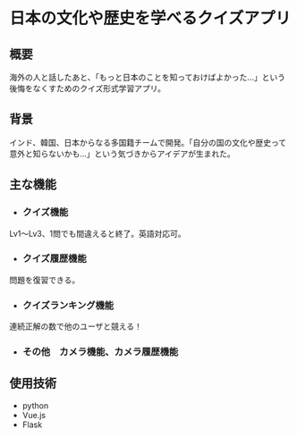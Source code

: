 # 日本の文化や歴史を学べるクイズアプリ

## 概要
海外の人と話したあと、「もっと日本のことを知っておけばよかった...」という後悔をなくすためのクイズ形式学習アプリ。
## 背景
インド、韓国、日本からなる多国籍チームで開発。「自分の国の文化や歴史って意外と知らないかも...」という気づきからアイデアが生まれた。
## 主な機能
- ### クイズ機能
Lv1〜Lv3、1問でも間違えると終了。英語対応可。

- ### クイズ履歴機能
問題を復習できる。

- ### クイズランキング機能
連続正解の数で他のユーザと競える！

- ### その他　カメラ機能、カメラ履歴機能

## 使用技術
- python
- Vue.js
- Flask
